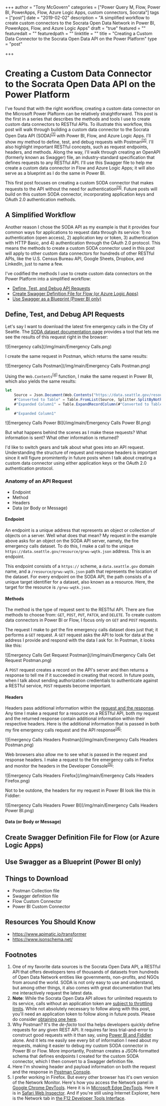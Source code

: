 +++
author = "Tony McGovern"
categories = ["Power Query M, Flow, Power BI, PowerApps, Flow, Azure Logic Apps, custom connectors, Socrata"]
tags = ["post"]
date = "2019-02-02"
description = "A simplified workflow to create custom connectors to the Socrata Open Data Network in Power BI, PowerApps, Flow, and Azure Logic Apps"
draft = "true"
featured = ""
featuredalt = ""
featuredpath = ""
linktitle = ""
title = "Creating a Custom Data Connector to the Socrata Open Data API on the Power Platform"
type = "post"

+++

# Creating a Custom Data Connector to the Socrata Open Data API on the Power Platform

I've found that with the right workflow, creating a custom data connector on the Microsoft Power Plaftorm can be relatively straightforward. This post is the first in a series that describes the methods and tools I use to create custom data connectors to RESTful APIs. To illustrate this workflow, this post will walk through building a custom data connector to the Socrata Open Data API (SODA)<sup>[[1]](#soda)</sup> with Power BI, Flow, and Azure Logic Apps. I'll show my method to define, test, and debug requests with Postman<sup>[[2]](#postman)</sup>. I'll also highlight important RESTful concepts, such as request endpoints, headers, and methods. Along the way, I'll walk through creating an OpenAPI (formerly known as Swagger) file, an industry-standard specification that defines requests to any RESTful API. I'll use this Swagger file to help me create a custom data connector in Flow and Azure Logic Apps; it will also serve as a blueprint as I do the same in Power BI.

This first post focuses on creating a custom SODA connector that makes requests to the API without the need for authentication<sup>[[3]](#app-token)</sup>. Future posts will build on this custom SODA connector, incorporating application keys and OAuth 2.0 authentication methods.

## A Simplified Workflow

Another reason I chose the SODA API as my example is that it provides four common ways for applications to request data through its service: 1) no authentication (open access), 2) application key or token, 3) authentication with HTTP Basic, and 4) authentication through the OAuth 2.0 protocol. This means the methods to create a custom SODA connector used in this post will apply to other custom data connectors for hundreds of other RESTful APIs, like the U.S. Census Bureau API, Google Sheets, Dropbox, and LinkedIn, just to name a few.

I've codified the methods I use to create custom data connectors on the Power Platform into a simplified workflow:

  - [Define, Test, and Debug API Requests](#define-test-and-debug-api-requests)
  - [Create Swagger Definition File for Flow (or Azure Logic Apps)](#create-swagger-definition-file-for-flow-or-azure-logic-apps)
  - [Use Swagger as a Blueprint (Power BI only) ](#use-swagger-as-a-blueprint-power-bi-only)

## Define, Test, and Debug API Requests

Let's say I want to download the latest fire emergency calls in the City of Seattle. The [SODA dataset documentation page](https://dev.socrata.com/foundry/data.seattle.gov/grwu-wqtk) provides a tool that lets me see the results of this request right in the browser:

![Emergency calls](/img/main/Emergency Calls.png)

I create the same request in Postman, which returns the same results:

![Emergency Calls Postman](/img/main/Emergency Calls Postman.png)

Using the `Web.Contents`<sup>[[4]](#odata)</sup> function, I make the same request in Power BI, which also yields the same results:

``` javascript
let
    Source = Json.Document(Web.Contents("https://data.seattle.gov/resource/grwu-wqtk.json")),
    #"Converted to Table" = Table.FromList(Source, Splitter.SplitByNothing(), null, null, ExtraValues.Error),
    #"Expanded Column1" = Table.ExpandRecordColumn(#"Converted to Table", "Column1", Record.FieldNames(#"Converted to Table"{0}[Column1]))
in
    #"Expanded Column1"
```

![Emergency Calls Power BI](/img/main/Emergency Calls Power BI.png)

But what happens behind the scenes as I make these requests? What information is sent? What other information is returned?

I'd like to switch gears and talk about what goes into an API request. Understanding the structure of request and response headers is important since it will figure promintently in future posts when I talk about creating a custom data connector using either application keys or the OAuth 2.0 authentication protocol.

### Anatomy of an API Request

- Endpoint
- Method
- Headers
- Data (or Body or Message)

#### Endpoint

An endpoint is a unique address that represents an object or collection of objects on a server. Well what does that mean? My request in the example above asks for an object on the SODA API server, namely, the fire emergency calls dataset. To do this, I make a call to the unique `https://data.seattle.gov/resource/grwu-wqtk.json` address. This is an endpoint. 

This endpoint consists of a `https://` scheme, a `data.seattle.gov` domain name, and a `/resource/grwu-wqtk.json` path that represents the location of the dataset. For every endpoint on the SODA API, the path consists of a unique target identifier for a dataset, also known as a resource. Here, the target for the resource is `/grwu-wqtk.json`.

#### Methods

The method is the type of request sent to the RESTful API. There are five methods to choose from: `GET`, `POST`, `PUT`, `PATCH`, and `DELETE`. To create custom data connectors in Power BI or Flow, I focus only on `GET` and `POST` requests.

The request I make to *get* the fire emergency calls dataset does just that; it performs a `GET` request. A `GET` request asks the API to look for data at the address I provide and respond with the data I ask for. In Postman, it looks like this: 

![Emergency Calls Get Request Postman](/img/main/Emergency Calls Get Request Postman.png)



A `POST` request creates a record on the API's server and then returns a response to tell me if it succeeded in creating that record. In future posts, when I talk about sending authorization credientials to authenticate against a RESTful service, `POST` requests become important.

#### Headers

Headers pass additional information within the [request and the response](https://developer.mozilla.org/en-US/docs/Web/HTTP/Headers). Any time I make a request for a resource on a RESTful API, both my request and the returned response contain additional information within their respective headers. Here is the additional information that is passed in both my fire emergency calls request and the API response<sup>[[4]](#postman-headers)</sup>:

![Emergency Calls Headers Postman](/img/main/Emergency Calls Headers Postman.png)

Web browsers also allow me to see what is passed in the request and response headers. I make a request to the fire emergency calls in Firefox and monitor the headers in the Developer Console<sup>[[5]](#dev-console)</sup>:

![Emergency Calls Headers Firefox](/img/main/Emergency Calls Headers Firefox.png)

Not to be outdone, the headers for my request in Power BI look like this in Fiddler:

![Emergency Calls Headers Power BI](/img/main/Emergency Calls Headers Power BI.png)

#### Data (or Body or Message)


## Create Swagger Definition File for Flow (or Azure Logic Apps)

## Use Swagger as a Blueprint (Power BI only) 

## Things to Download
- Postman Collection file
- Swagger definition file
- Flow Custom Connector
- Power BI Custom Connector

## Resources You Should Know
+ <https://www.apimatic.io/transformer>
+ <https://www.jsonschema.net/>

## Footnotes
<ol>
<li id="soda">One of my favorite data sources is the Socrata Open Data API, a RESTful API that offers developers tens of thousands of datasets from hundreds of Open Data Network entities like governments, non-profits, and NGOs from around the world. SODA is not only easy to use and understand, but among other things, it also comes with great documentation that lets me interactively request the latest data.</li>
<li id="app-token"><strong>Note</strong>: While the Socrata Open Data API allows for unlimited requests to its service, calls without an application token are <a href= "https://dev.socrata.com/docs/app-tokens.html#throttling-limits">subject to throttling limits</a>. While not absolutely necessary to follow along with this post, you'll need an application token to follow along in future posts. Please do consider <a href="https://dev.socrata.com/docs/app-tokens.html#obtaining-an-application-token">obtaining one here</a>.</li>
<li id="postman">Why Postman? It's the <em>de-facto</em> tool tha helps developers quickly define requests for any given REST API. It requires far less trial-and-error to construct good requests with it than say, using <a href="https://blog.crossjoin.co.uk/2018/05/03/troubleshooting-data-refresh-performance-issues-with-odata-data-sources-in-power-bi-and-excel-using-fiddler/">Power BI and Fiddler </a>alone. And it lets me easily see every bit of information I need about my requests, making it easier to debug my custom SODA connector in Power BI or Flow. More importantly, Postman creates a JSON-formatted schema that defines endpoints I created for the custom SODA connector, which I then convert to a Swagger definition file.</li>
<li id="postman-headers">Here I'm showing header and payload information on both the request and the response in <a href= "https://learning.getpostman.com/docs/postman/sending_api_requests/debugging_and_logs/#network-calls-with-postman-console">Postman Console</a>. 
</li>
<li id="dev-console">I prefer working in Firefox. But every other browser has it's own version of the Network Monitor. Here's how you access the Network panel in <a href="https://developers.google.com/web/tools/chrome-devtools/network/">Google Chrome DevTools</a>. Here it is in <a href="https://docs.microsoft.com/en-us/microsoft-edge/devtools-guide/network">Microsoft Edge DevTools</a>. Here it is in <a href="https://developer.apple.com/safari/tools/">Safari Web Inspector</a>. And if you're still using Internet Explorer, here is the Network tab in <a href="https://msdn.microsoft.com/en-us/library/hh968260(v=vs.85).aspx#NetworkTab">the F12 Developer Tools Interface</a>.
</li>
</ol>